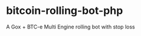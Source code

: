 bitcoin-rolling-bot-php
=======================

A Gox + BTC-e Multi Engine rolling bot with stop loss
